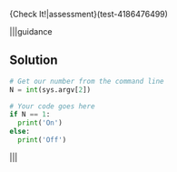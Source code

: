 {Check It!|assessment}(test-4186476499)

|||guidance
## Solution
```python
# Get our number from the command line
N = int(sys.argv[2])

# Your code goes here
if N == 1:
  print('On')
else:
  print('Off')
```
|||
